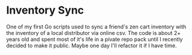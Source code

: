 # Inventory Sync
One of my first Go scripts used to sync a friend's zen cart inventory with the inventory of a local distributor via online csv. The code is about 2+ years old and spent most of it's life in a pivate repo pack until I recently decided to make it public. Maybe one day I'll refactor it if I have time. 
